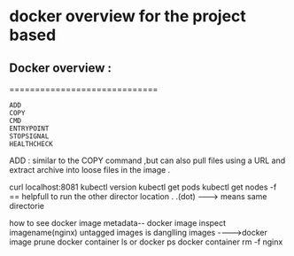 # docker overview for the project based

## Docker overview :
=============================
```
ADD 
COPY 
CMD 
ENTRYPOINT 
STOPSIGNAL
HEALTHCHECK
```


ADD : similar to the COPY command ,but can also pull files using a URL and extract archive into 
      loose files in the image .
	  
	  
curl localhost:8081
kubectl version
kubectl get pods
kubectl get nodes
-f == helpfull to run the other director location .
.(dot) ---> means same directorie
<!-- cp ../ineligible/hello.go ./ -->

how to see docker image metadata-- docker image inspect imagename(nginx)
untagged images is danglling images ---->docker image prune 
docker container ls or docker ps
docker container rm -f nginx



